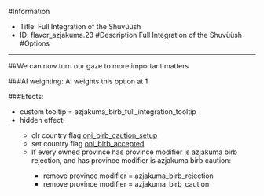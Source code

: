 #Information
 - Title: Full Integration of the Shuvüüsh
 - ID: flavor_azjakuma.23
#Description
Full Integration of the Shuvüüsh
#Options

___
##We can now turn our gaze to more important matters

###AI weighting:
AI weights this option at 1


###Efects:<ul><li>custom tooltip = azjakuma_birb_full_integration_tooltip</li><li>hidden effect:</li><ul><li>clr country flag [oni_birb_caution_setup](../flags/oni_birb_caution_setup.md)</li><li>set country flag [oni_birb_accepted](../flags/oni_birb_accepted.md)</li><li>If every owned province has province modifier is azjakuma birb rejection, and has province modifier is azjakuma birb caution:</li><ul><li>remove province modifier = azjakuma_birb_rejection</li><li>remove province modifier = azjakuma_birb_caution</li></ul></ul></ul>
